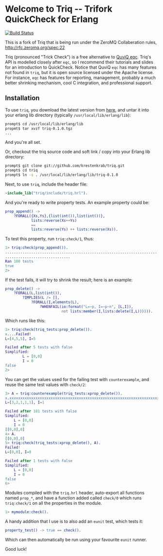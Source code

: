 # Welcome to Triq -- Trifork QuickCheck for Erlang

[![Build Status](https://travis-ci.org/krestenkrab/triq.svg?branch=master)](https://travis-ci.org/krestenkrab/triq) 

This is a fork of Triq that is being run under the ZeroMQ Collaberation rules, http://rfc.zeromq.org/spec:22 



Triq (pronounced "Trick Check") is a free alternative to [QuviQ
eqc](http://www.quviq.com/). Triq's API is modelled closely after
`eqc`, so I recommend their tutorials and slides for an introduction
to QuickCheck.  Notice that QuviQ `eqc` has many features not found in
`triq`, but it is open source licensed under the Apache license.  For
instance, `eqc` has features for reporting, management, probably a
much better shrinking mechanism, cool C integration, and
professional support.


## Installation

To use `triq`, you download the latest version from
[here](http://github.com/krestenkrab/triq/downloads), and untar it
into your erlang lib directory (typically
`/usr/local/lib/erlang/lib`):

```sh
prompt$ cd /usr/local/lib/erlang/lib
propmt$ tar xvzf triq-0.1.0.tgz
...
```

And you're all set.

Or, checkout the triq source code and soft link / copy into your Erlang lib directory:

```sh
prompt$ git clone git://github.com/krestenkrab/triq.git
prompt$ cd triq
prompt$ ln -s . /usr/local/lib/erlang/lib/triq-0.1.0
```

Next, to use `triq`, include the header file:

```erlang
-include_lib("triq/include/triq.hrl").
```

And you're ready to write property tests.  An example property could be:

```erlang
prop_append() ->
    ?FORALL({Xs,Ys},{list(int()),list(int())},
            lists:reverse(Xs++Ys)
            ==
            lists:reverse(Ys) ++ lists:reverse(Xs)).
```

To test this property, run `triq:check/1`, thus:

```erlang
1> triq:check(prop_append()).
......................................................................
..............................
Ran 100 tests
true
2>
```

If the test fails, it will try to shrink the result; here is an example:

```erlang
prop_delete() ->
    ?FORALL(L,list(int()),
        ?IMPLIES(L /= [],
            ?FORALL(I,elements(L),
                ?WHENFAIL(io:format("L=~p, I=~p~n", [L,I]),
                          not lists:member(I,lists:delete(I,L)))))).
```

Which runs like this:
```erlang
1> triq:check(triq_tests:prop_delete()).
x....Failed!
L=[4,5,5], I=5

Failed after 5 tests with false
Simplified:
        L = [0,0]
        I = 0
false
2>
```

You can get the values used for the failing test with `counterexample`,
and reuse the same test values with `check/2`:
```erlang
3> A = triq:counterexample(triq_tests:xprop_delete()).
x.xxxxxxxxxxxxxxxxxxxxxxxxxxxxxxxxxxxxxxxxxxxxxxxxxxxxxxxxxxxxxxxxxxxxxxxxxxxxxxxxxxxxxxxxxxxxxxxxxxxFailed!
L=[3,2,1,1,1], I=1

Failed after 101 tests with false
Simplified:
	L = [0,0]
	I = 0
[[0,0],0]
4> A.
[[0,0],0]
5> triq:check(triq_tests:xprop_delete(), A).
Failed!
L=[0,0], I=0

Failed after 1 tests with false
Simplified:
	L = [0,0]
	I = 0
false
6>
```

Modules compiled with the `triq.hrl` header, auto-export all functions named `prop_*`,
and have a function added called `check/0` which runs `triq:check/1` on all the properties in the module.

```erlang
1> mymodule:check().
```

A handy addition that I use is to also add an `eunit` test, which tests it:

```erlang
property_test() -> true == check().
```
Which can then automatically be run using your favourite `eunit` runner.

Good luck!
